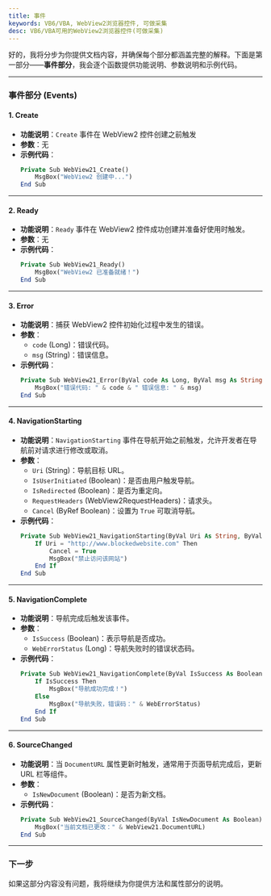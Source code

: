 ```yaml
---
title: 事件
keywords: VB6/VBA, WebView2浏览器控件, 可做采集
desc: VB6/VBA可用的WebView2浏览器控件(可做采集)
---
```


好的，我将分步为你提供文档内容，并确保每个部分都涵盖完整的解释。下面是第一部分——**事件部分**，我会逐个函数提供功能说明、参数说明和示例代码。

---

### **事件部分 (Events)**

#### **1. Create**
- **功能说明**：`Create` 事件在 WebView2 控件创建之前触发
- **参数**：无
- **示例代码**：
  ```php
  Private Sub WebView21_Create()
      MsgBox("WebView2 创建中...")
  End Sub
  ```

---

#### **2. Ready**
- **功能说明**：`Ready` 事件在 WebView2 控件成功创建并准备好使用时触发。
- **参数**：无
- **示例代码**：
  ```php
  Private Sub WebView21_Ready()
      MsgBox("WebView2 已准备就绪！")
  End Sub
  ```

---

#### **3. Error**
- **功能说明**：捕获 WebView2 控件初始化过程中发生的错误。
- **参数**：
  - `code` (Long)：错误代码。
  - `msg` (String)：错误信息。
- **示例代码**：
  ```php
  Private Sub WebView21_Error(ByVal code As Long, ByVal msg As String)
      MsgBox("错误代码: " & code & " 错误信息: " & msg)
  End Sub
  ```

---

#### **4. NavigationStarting**
- **功能说明**：`NavigationStarting` 事件在导航开始之前触发，允许开发者在导航前对请求进行修改或取消。
- **参数**：
  - `Uri` (String)：导航目标 URL。
  - `IsUserInitiated` (Boolean)：是否由用户触发导航。
  - `IsRedirected` (Boolean)：是否为重定向。
  - `RequestHeaders` (WebView2RequestHeaders)：请求头。
  - `Cancel` (ByRef Boolean)：设置为 `True` 可取消导航。
- **示例代码**：
  ```php
  Private Sub WebView21_NavigationStarting(ByVal Uri As String, ByVal IsUserInitiated As Boolean, ByVal IsRedirected As Boolean, ByVal RequestHeaders As Object, ByRef Cancel As Boolean)
      If Uri = "http://www.blockedwebsite.com" Then
          Cancel = True
          MsgBox("禁止访问该网站")
      End If
  End Sub
  ```

---

#### **5. NavigationComplete**
- **功能说明**：导航完成后触发该事件。
- **参数**：
  - `IsSuccess` (Boolean)：表示导航是否成功。
  - `WebErrorStatus` (Long)：导航失败时的错误状态码。
- **示例代码**：
  ```php
  Private Sub WebView21_NavigationComplete(ByVal IsSuccess As Boolean, ByVal WebErrorStatus As Long)
      If IsSuccess Then
          MsgBox("导航成功完成！")
      Else
          MsgBox("导航失败，错误码：" & WebErrorStatus)
      End If
  End Sub
  ```

---

#### **6. SourceChanged**
- **功能说明**：当 `DocumentURL` 属性更新时触发，通常用于页面导航完成后，更新 URL 栏等组件。
- **参数**：
  - `IsNewDocument` (Boolean)：是否为新文档。
- **示例代码**：
  ```php
  Private Sub WebView21_SourceChanged(ByVal IsNewDocument As Boolean)
      MsgBox("当前文档已更改：" & WebView21.DocumentURL)
  End Sub
  ```

---

### 下一步
如果这部分内容没有问题，我将继续为你提供方法和属性部分的说明。